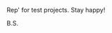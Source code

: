 Rep' for test projects.
Stay happy!

B.S.

<!---
bmashine/bmashine is a ✨ special ✨ repository because its `README.md` (this file) appears on your GitHub profile.
You can click the Preview link to take a look at your changes.
--->
